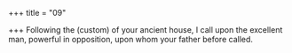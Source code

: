 +++
title = "09"

+++
Following the (custom) of your ancient house, I call upon the excellent  man, powerful in opposition,
upon whom your father before called.